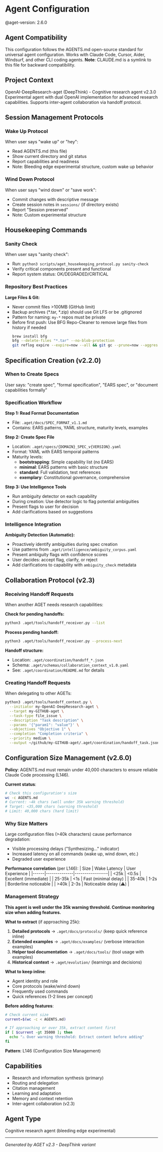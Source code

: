 # Agent Configuration

@aget-version: 2.6.0

## Agent Compatibility
This configuration follows the AGENTS.md open-source standard for universal agent configuration.
Works with Claude Code, Cursor, Aider, Windsurf, and other CLI coding agents.
**Note**: CLAUDE.md is a symlink to this file for backward compatibility.

## Project Context
OpenAI-DeepResearch-aget (DeepThink) - Cognitive research agent v2.3.0
Experimental agent with dual OpenAI implementation for advanced research capabilities.
Supports inter-agent collaboration via handoff protocol.

## Session Management Protocols

### Wake Up Protocol
When user says "wake up" or "hey":
- Read AGENTS.md (this file)
- Show current directory and git status
- Report capabilities and readiness
- Note: Bleeding edge experimental structure, custom wake up behavior

### Wind Down Protocol
When user says "wind down" or "save work":
- Commit changes with descriptive message
- Create session notes in `sessions/` (if directory exists)
- Report "Session preserved"
- Note: Custom experimental structure

## Housekeeping Commands

### Sanity Check
When user says "sanity check":
- Run: `python3 scripts/aget_housekeeping_protocol.py sanity-check`
- Verify critical components present and functional
- Report system status: OK/DEGRADED/CRITICAL

### Repository Best Practices

**Large Files & Git:**
- Never commit files >100MB (GitHub limit)
- Backup archives (*.tar, *.zip) should use Git LFS or be .gitignored
- Pattern for naming: `my-*` repos must be private
- Before first push: Use BFG Repo-Cleaner to remove large files from history if needed
  ```bash
  brew install bfg
  bfg --delete-files "*.tar" --no-blob-protection
  git reflog expire --expire=now --all && git gc --prune=now --aggressive
  ```

## Specification Creation (v2.2.0)

### When to Create Specs
User says: "create spec", "formal specification", "EARS spec", or "document capabilities formally"

### Specification Workflow

**Step 1: Read Format Documentation**
- File: `.aget/docs/SPEC_FORMAT_v1.1.md`
- Contains: EARS patterns, YAML structure, maturity levels, examples

**Step 2: Create Spec File**
- Location: `.aget/specs/{DOMAIN}_SPEC_v{VERSION}.yaml`
- Format: YAML with EARS temporal patterns
- Maturity levels:
  - **bootstrapping**: Simple capability list (no EARS)
  - **minimal**: EARS patterns with basic structure
  - **standard**: Full validation, test references
  - **exemplary**: Constitutional governance, comprehensive

**Step 3: Use Intelligence Tools**
- Run ambiguity detector on each capability
- During creation: Use detector logic to flag potential ambiguities
- Present flags to user for decision
- Add clarifications based on suggestions

### Intelligence Integration

**Ambiguity Detection (Automatic):**
- Proactively identify ambiguities during spec creation
- Use patterns from `.aget/intelligence/ambiguity_corpus.yaml`
- Present ambiguity flags with confidence scores
- User decides: accept flag, clarify, or reject
- Add clarifications to capability with `ambiguity_check` metadata

## Collaboration Protocol (v2.3)

### Receiving Handoff Requests
When another AGET needs research capabilities:

**Check for pending handoffs:**
```bash
python3 .aget/tools/handoff_receiver.py --list
```

**Process pending handoff:**
```bash
python3 .aget/tools/handoff_receiver.py --process-next
```

**Handoff structure:**
- Location: `.aget/coordination/handoff_*.json`
- Schema: `.aget/schemas/collaboration_context_v1.0.yaml`
- See: `.aget/coordination/README.md` for details

### Creating Handoff Requests
When delegating to other AGETs:

```bash
python3 .aget/tools/handoff_context.py \
  --initiator my-OpenAI-DeepResearch-aget \
  --target my-GITHUB-aget \
  --task-type file_issue \
  --description "Task description" \
  --params '{"param1": "value"}' \
  --objectives "Objective 1" \
  --completion "Completion criteria" \
  --priority medium \
  --output ~/github/my-GITHUB-aget/.aget/coordination/handoff_task.json
```

## Configuration Size Management (v2.6.0)

**Policy**: AGENTS.md must remain under 40,000 characters to ensure reliable Claude Code processing (L146).

**Current status**:
```bash
# Check this configuration's size
wc -c AGENTS.md
# Current: ~4k chars (well under 35k warning threshold)
# Target: <35,000 chars (warning threshold)
# Limit: 40,000 chars (hard limit)
```

### Why Size Matters

Large configuration files (>40k characters) cause performance degradation:
- Visible processing delays ("Synthesizing..." indicator)
- Increased latency on all commands (wake up, wind down, etc.)
- Degraded user experience

**Performance correlation** (per L146):
| Size | Wake Latency | User Experience |
|------|--------------|-----------------|
| <25k | <0.5s | Excellent (immediate) |
| 25-35k | <1s | Fast (minimal delay) |
| 35-40k | 1-2s | Borderline noticeable |
| >40k | 2-3s | Noticeable delay (⚠️) |

### Management Strategy

**This agent is well under the 35k warning threshold. Continue monitoring size when adding features.**

**What to extract** (if approaching 25k):
1. **Detailed protocols** → `.aget/docs/protocols/` (keep quick reference inline)
2. **Extended examples** → `.aget/docs/examples/` (verbose interaction examples)
3. **Helper tool documentation** → `.aget/docs/tools/` (tool usage with examples)
4. **Historical context** → `.aget/evolution/` (learnings and decisions)

**What to keep inline**:
- Agent identity and role
- Core protocols (wake/wind down)
- Frequently used commands
- Quick references (1-2 lines per concept)

**Before adding features**:
```bash
# Check current size
current=$(wc -c < AGENTS.md)

# If approaching or over 35k, extract content first
if [ $current -gt 35000 ]; then
  echo "⚠️ Over warning threshold: Extract content before adding"
fi
```

**Pattern**: L146 (Configuration Size Management)

## Capabilities
- Research and information synthesis (primary)
- Routing and delegation
- Citation management
- Learning and adaptation
- Memory and context retention
- Inter-agent collaboration (v2.3)

## Agent Type
Cognitive research agent (bleeding edge experimental)

---
*Generated by AGET v2.3 - DeepThink variant*